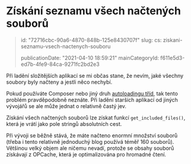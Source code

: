 Získání seznamu všech načtených souborů
=======================================

> id: "72716cbc-90a6-4870-848b-125e8430707f"
> slug:
> 	cs: ziskani-seznamu-vsech-nactenych-souboru
> 
> publicationDate: "2021-04-10 18:59:21"
> mainCategoryId: f611e5d3-ed7b-4fe9-84ca-9271fc2bd2e3

Při ladění složitějších aplikací se mi občas stane, že nevím, jaké všechny soubory byly načteny a jestli něco nechybí.

Pokud používáte Composer nebo jiný druh <a href="/autoloading-trid">autoloadingu tříd</a>, tak tento problém pravděpodobně neznáte. Při ladění starších aplikací od jiných vývojářů se ale může jednat o relativně častý jev.

Získání všech načtených souborů lze získat funkcí `get_included_files()`, která je vrátí jako pole stringů absolutních cest.

Při vývoji se běžně stává, že máte načteno enormní množství souborů (třeba i tento relativně jednoduchý blog používá téměř 160 souborů). Většinou velký objem ale ničemu nevadí, protože se obsahy souborů získávají z OPCache, která je optimalizována pro hromadné čtení.
